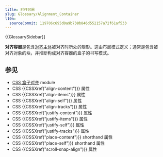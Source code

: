 ```yaml
---
title: 对齐容器
slug: Glossary/Alignment_Container
l10n:
  sourceCommit: 119706c695d0a9b738b846d552157a72f61af533
---
```


{{GlossarySidebar}}

**对齐容器**是包含[对齐主体](/zh-CN/docs/Glossary/Alignment_Subject)被对齐时所处的矩形。这由布局模式定义；通常是包含被对齐对象的块，并推断构成对齐容器的盒子的书写模式。

## 参见

- [CSS 盒子对齐](/zh-CN/docs/Web/CSS/CSS_box_alignment) module
- CSS {{CSSXref("align-content")}} 属性
- CSS {{CSSXref("align-items")}} 属性
- CSS {{CSSXref("align-self")}} 属性
- CSS {{CSSXref("align-tracks")}} 属性
- CSS {{CSSXref("justify-content")}} 属性
- CSS {{CSSXref("justify-items")}} 属性
- CSS {{CSSXref("justify-self")}} 属性
- CSS {{CSSXref("justify-tracks")}} 属性
- CSS {{CSSXref("place-content")}} shorthand 属性
- CSS {{CSSXref("place-self")}} shorthand 属性
- CSS {{CSSXref("scroll-snap-align")}} 属性
